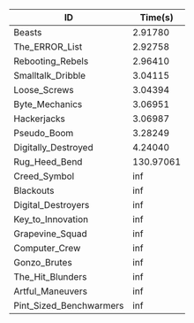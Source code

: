 |ID|Time(s)|
|-|-|
|Beasts|2.91780|
|The_ERROR_List|2.92758|
|Rebooting_Rebels|2.96410|
|Smalltalk_Dribble|3.04115|
|Loose_Screws|3.04394|
|Byte_Mechanics|3.06951|
|Hackerjacks|3.06987|
|Pseudo_Boom|3.28249|
|Digitally_Destroyed|4.24040|
|Rug_Heed_Bend|130.97061|
|Creed_Symbol|inf|
|Blackouts|inf|
|Digital_Destroyers|inf|
|Key_to_Innovation|inf|
|Grapevine_Squad|inf|
|Computer_Crew|inf|
|Gonzo_Brutes|inf|
|The_Hit_Blunders|inf|
|Artful_Maneuvers|inf|
|Pint_Sized_Benchwarmers|inf|
